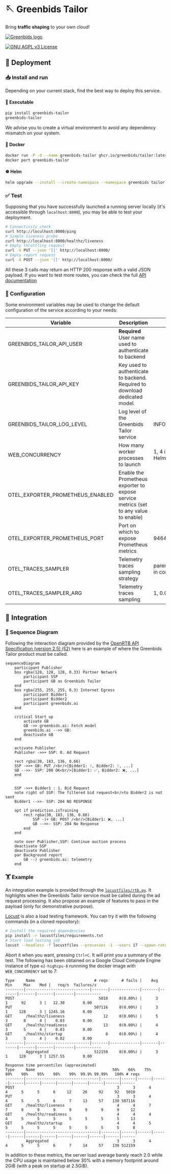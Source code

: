 
# 🪡 Greenbids Tailor

Bring **traffic shaping** to your own cloud!

[![Greenbids logo](https://www.greenbids.ai/wp-content/uploads/2023/11/greenbids-logo.svg)](https://www.greenbids.ai)

[![GNU AGPL v3 License](https://img.shields.io/badge/license-GNU%20AGPL%20v3-blue.svg)](http://www.gnu.org/licenses/agpl-3.0)

## 🚀 Deployment

### 📥 Install and run

Depending on your current stack, find the best way to deploy this service.

#### 🐍 Executable

```bash
pip install greenbids-tailor
greenbids-tailor
```

We advise you to create a virtual environment to avoid any dependency mismatch on your system.

#### 🐳 Docker

```bash
docker run -P -d --name greenbids-tailor ghcr.io/greenbids/tailor:latest
docker port greenbids-tailor
```

#### ☸ Helm

```bash
helm upgrade --install --create-namespace --namespace greenbids tailor oci://ghcr.io/greenbids/charts/tailor
```

### ✅ Test

Supposing that you have successfully launched a running server locally (it's accessible through `localhost:8000`), you may be able to test your deployment.

```bash
# Connectivity check
curl http://loculhost:8000/ping
# Simple liveness probe
curl http://localhost:8000/healthz/liveness
# Empty throttling request
curl -X PUT --json '[]' http://localhost:8000/
# Empty report request
curl -X POST --json '[]' http://localhost:8000/
```

All these 3 calls may return an HTTP 200 response with a valid JSON payload.
If you want to test more routes, you can check the full [API documentation](https://greenbids.github.io/greenbids-tailor-external/)

### 🔧 Configuration

Some environment variables may be used to change the default configuration of the service according to your needs:

| Variable                         | Description                                                                           | Default                                |
|----------------------------------|---------------------------------------------------------------------------------------|----------------------------------------|
| GREENBIDS_TAILOR_API_USER        | **Required** User name used to authenticate to backend                                |                                        |
| GREENBIDS_TAILOR_API_KEY         | Key used to authenticate to backend. Required to download dedicated model.            |                                        |
| GREENBIDS_TAILOR_LOG_LEVEL       | Log level of the Greenbids Tailor service                                             | INFO                                   |
| WEB_CONCURRENCY                  | How many worker processes to launch                                                   | 1, 4 in Docker, 1 in the Helm chart    |
| OTEL_EXPORTER_PROMETHEUS_ENABLED | Enable the Prometheus exporter to expose service metrics (set to any value to enable) |                                        |
| OTEL_EXPORTER_PROMETHEUS_PORT    | Port on which to expose Prometheus metrics                                            | 9464                                   |
| OTEL_TRACES_SAMPLER              | Telemetry traces sampling strategy                                                    | parentbased_traceidratio in containers |
| OTEL_TRACES_SAMPLER_ARG          | Telemetry traces sampling                                                             | 1, 0.0001 in containers                |

## 🍱 Integration

### 🔄 Sequence Diagram

Following the interaction diagram provided by the [OpenRTB API Specification (version 2.5) (§2)](https://www.iab.com/wp-content/uploads/2016/03/OpenRTB-API-Specification-Version-2-5-FINAL.pdf) here is an example of where the Greenbids Tailor product must be called.

```mermaid
sequenceDiagram
    participant Publisher
    box rgba(128, 128, 128, 0.33) Partner Network
        participant SSP
        participant GB as Greenbids Tailor
    end
    box rgba(255, 255, 255, 0.3) Internet Egress
        participant Bidder1
        participant Bidder2
        participant greenbids.ai
    end

    critical Start up
        activate GB
        GB ->> greenbids.ai: Fetch model
        greenbids.ai -->> GB:
        deactivate GB
    end

    activate Publisher
    Publisher ->>+ SSP: 0. Ad Request

    rect rgba(30, 183, 136, 0.66)
    SSP ->>+ GB: PUT /<br/>[Bidder1: ❔, Bidder2: ❔, ...]
    GB -->>- SSP: 200 OK<br/>[Bidder1: ✅, Bidder2: ❌, ...]
    end


    SSP ->>+ Bidder1 : 1. Bid Request
    note right of SSP: The filtered bid request<br/>to Bidder2 is not sent
    Bidder1 -->>- SSP: 204 NO RESPONSE

    opt if prediction.isTraining
        rect rgba(30, 183, 136, 0.66)
            SSP -)+ GB: POST /<br/>[Bidder1: ❌, ...]
            GB -->>- SSP: 204 No Response
        end
    end

    note over Publisher,SSP: Continue auction process
    deactivate SSP
    deactivate Publisher
    par Background report
        GB --) greenbids.ai: telemetry
    end
```

### 🏋️ Example

An integration example is provided through the [`locustfiles/rtb.py`](https://github.com/greenbids/greenbids-tailor-external/blob/main/locustfiles/rtb.py#L8).
It highlights when the Greenbids Tailor service must be called during the ad request processing.
It also propose an example of features to pass in the payload (only for demonstrative purpose).

[Locust](https://locust.io/) is also a load testing framework. You can try it with the following commands (in a cloned repository):

```bash
# Install the required dependencies
pip install -r locustfiles/requirements.txt
# Start load testing job
locust --headless -f locustfiles --processes -1 --users 17 --spawn-rate 4 -H http://localhost:8000
```

Abort it when you want, pressing `Ctrl+C`.
It will print you a summary of the test.
The following has been obtained on a Google Cloud Compute Engine instance of type `e2-highcpu-8` runnning the docker image with `WEB_CONCURRENCY` set to 7:

```text
Type     Name                          # reqs      # fails |    Avg     Min     Max    Med |   req/s  failures/s
--------|----------------------------|-------|-------------|-------|-------|-------|-------|--------|-----------
POST                                     5010     0(0.00%) |      3       1      92      3 |   12.30        0.00
PUT                                    507116     0(0.00%) |      3       1     128      3 | 1245.16        0.00
GET      /healthz/liveness                 12     0(0.00%) |      5       3       8      4 |    0.03        0.00
GET      /healthz/readiness                13     0(0.00%) |      4       3       5      4 |    0.03        0.00
GET      /healthz/startup                   8     0(0.00%) |      4       3       5      4 |    0.02        0.00
--------|----------------------------|-------|-------------|-------|-------|-------|-------|--------|-----------
         Aggregated                    512159     0(0.00%) |      3       1     128      3 | 1257.55        0.00

Response time percentiles (approximated)
Type     Name                                  50%    66%    75%    80%    90%    95%    98%    99%  99.9% 99.99%   100% # reqs
--------|--------------------------------|--------|------|------|------|------|------|------|------|------|------|------|------
POST                                             3      3      4      4      5      5      6     12     26     92     92   5010
PUT                                              3      3      4      4      5      5      6      7     13     57    130 507116
GET      /healthz/liveness                       4      4      7      7      8      9      9      9      9      9      9     12
GET      /healthz/readiness                      4      4      4      4      5      5      5      5      5      5      5     13
GET      /healthz/startup                        4      4      5      5      5      5      5      5      5      5      5      8
--------|--------------------------------|--------|------|------|------|------|------|------|------|------|------|------|------
         Aggregated                              3      3      4      4      5      5      6      7     14     57    130 512159
```

In addition to these metrics, the server load average barely reach 2.0 while the CPU usage is maintained below 30% with a memory footprint around 2GiB (with a peak on startup at 2.5GiB).
